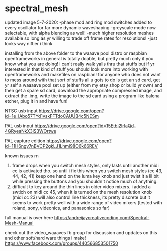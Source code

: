 # spectral_mesh

updated image 5-7-2020:
-phase mod and ring mod switches added to every oscillator for far more dynamic waveshaping
-greyscale mode now selectable, with alpha blending as well!
-much higher resolution meshes available so long as yr willing to trade off frame rates for resolutions!
-just looks way niftier i think


installing from the above folder to the waaave pool distro or raspbian openframeworks in general is totally doable, but pretty much only if you know what you are doing! i can't really walk yalls thru that stuffs but if yr interested in that kind of stuff you should look more into working with openframeworks and makefiles on raspbian!  for anyone who does not want to mess around with that sort of stuffs all u gots to do is get an sd card, get yr self a waaaave pool set up (either from my etsy shop or build yr own) and then get a spare sd card, download the appropriate compressed image,
and extract the .img, write the image to the sd card using a program like balena etcher, plug it in and have fun!


NTSC usb input
https://drive.google.com/open?id=1e_IAbo57TYd1vskFFTdoCAUUB4c5NESm

PAL usb input
https://drive.google.com/open?id=15Etbi2IrIaQd-4GRyeaNkX3lS3WOrtwe

PAL capture edition
https://drive.google.com/open?id=11H6ngv7nBVCP2gkLJ1Lhml98O6k66REV



known issues rn
1. frame drops when you switch mesh styles, only lasts until another midi cc is activated tho.  so until i fix this when you switch mesh styles (cc 43, 44, 42, 41) keep one hand on the luma key knob and just twist it a lil bit while pressing the buttons and you shouldn't notice much of anything.  
2. difficult to key around the thin lines in older video mixers.  i added a swtich on midi cc 45, when it is turned on the mesh resolution knob (midi cc 23) will also control line thickness, its pretty discrete but it seems to work pretty well with a wide range of video mixers (tested with roland, sony, videonics, and panasonics so far)

full manual is over here
https://andreijaycreativecoding.com/Spectral-Mesh-Manual

check out the video_waaaves fb group for discussion and updates on this and other soft/hard ware things i make!
https://www.facebook.com/groups/440566853501750




